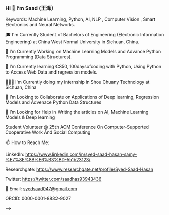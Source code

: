 ### Hi 👋 I’m Saad (王泽）



Keywords: Machine Learning, Python, AI, NLP , Computer Vision , Smart Electronics and Neural Networks.



🎓 I'm Currently Student of Bachelors of Engineering (Electronic Information Engineering) at China West Normal University in Sichuan, China.



🔭 I’m Currently Working on Machine Learning Models and Advance Python Programming (Data Structures).



🌱 I’m Currently learning CS50, 100daysofcoding with Python, Using Python to Access Web Data and regression models.



🧑🏽‍💻 I'm Currently doing my internship in Shou Chuany Technology at Sichuan, China



👯 I’m Looking to Collaborate on Applications of Deep learning, Regression Models and Advenace Python Data Structures



🤔 I’m Looking for Help in Writing the articles on  AI, Machine Learning Models & Deep learning


 
 Student Volunteer @ 25th ACM Conference On Computer-Supported Cooperative Work And Social Computing 
 
 
 
📫 How to Reach Me:



LinkedIn: https://www.linkedin.com/in/syed-saad-hasan-samy-%E7%8E%8B%E6%B3%BD-5b1b23123/



Researchgate: https://www.researchgate.net/profile/Syed-Saad-Hasan



Twitter: https://twitter.com/saadhas93943436



📧 Email: syedsaad047@gmail.com



ORCID: 0000-0001-8832-9027   



-->
